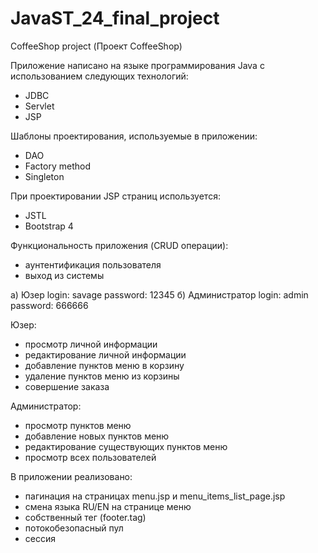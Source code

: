 # JavaST_24_final_project
CoffeeShop project (Проект CoffeeShop)

Приложение написано на языке программирования Java c использованием следующих технологий:
- JDBC
- Servlet
- JSP

Шаблоны проектирования, используемые в приложении:
- DAO
- Factory method
- Singleton

При проектировании JSP страниц используется:
- JSTL
- Bootstrap 4

Функциональность приложения (CRUD операции):
- аунтентификация пользователя
- выход из системы

а) Юзер login: savage password: 12345
б) Администратор login: admin password: 666666

Юзер:
- просмотр личной информации
- редактирование личной информации
- добавление пунктов меню в корзину
- удаление пунктов меню из корзины
- совершение заказа

Администратор:
- просмотр пунктов меню
- добавление новых пунктов меню
- редактирование существующих пунктов меню
- просмотр всех пользователей

В приложении реализовано:
- пагинация на страницах menu.jsp и menu_items_list_page.jsp
- cмена языка RU/EN на странице меню
- собственный тег (footer.tag)
- потокобезопасный пул
- cессия










